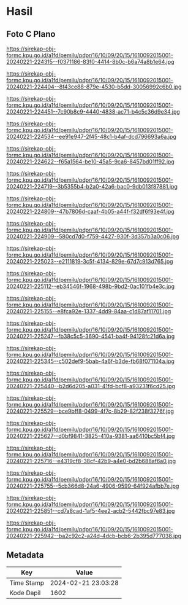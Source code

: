 # Hasil

## Foto C Plano

https://sirekap-obj-formc.kpu.go.id/a1fd/pemilu/pdpr/16/10/09/20/15/1610092015001-20240221-224315--f0371186-83f0-4414-8b0c-b6a74a8b1e64.jpg

https://sirekap-obj-formc.kpu.go.id/a1fd/pemilu/pdpr/16/10/09/20/15/1610092015001-20240221-224404--8f43ce88-879e-4530-b5dd-30056992c6b0.jpg

https://sirekap-obj-formc.kpu.go.id/a1fd/pemilu/pdpr/16/10/09/20/15/1610092015001-20240221-224451--7c90b8c9-4440-4838-ac71-b4c5c36d9e34.jpg

https://sirekap-obj-formc.kpu.go.id/a1fd/pemilu/pdpr/16/10/09/20/15/1610092015001-20240221-224534--ee91e947-2f45-48c1-b4af-dcd796693a6a.jpg

https://sirekap-obj-formc.kpu.go.id/a1fd/pemilu/pdpr/16/10/09/20/15/1610092015001-20240221-224622--f65a1564-be10-45a5-9ca6-8457bd01ff92.jpg

https://sirekap-obj-formc.kpu.go.id/a1fd/pemilu/pdpr/16/10/09/20/15/1610092015001-20240221-224719--3b5355b4-b2a0-42a6-bac0-9db013f87881.jpg

https://sirekap-obj-formc.kpu.go.id/a1fd/pemilu/pdpr/16/10/09/20/15/1610092015001-20240221-224809--47b7806d-caaf-4b05-a44f-f32df6f93e4f.jpg

https://sirekap-obj-formc.kpu.go.id/a1fd/pemilu/pdpr/16/10/09/20/15/1610092015001-20240221-224909--580cd7d0-f759-4427-930f-3d357b3a0c06.jpg

https://sirekap-obj-formc.kpu.go.id/a1fd/pemilu/pdpr/16/10/09/20/15/1610092015001-20240221-225023--e2111819-3c5f-4134-829e-67d7c913d765.jpg

https://sirekap-obj-formc.kpu.go.id/a1fd/pemilu/pdpr/16/10/09/20/15/1610092015001-20240221-225112--eb34546f-1968-498b-9bd2-0ac101fb4e3c.jpg

https://sirekap-obj-formc.kpu.go.id/a1fd/pemilu/pdpr/16/10/09/20/15/1610092015001-20240221-225155--e8fca92e-1337-4dd9-84aa-c1d87af11701.jpg

https://sirekap-obj-formc.kpu.go.id/a1fd/pemilu/pdpr/16/10/09/20/15/1610092015001-20240221-225247--fb38c5c5-3690-4541-ba4f-94128fc21d6a.jpg

https://sirekap-obj-formc.kpu.go.id/a1fd/pemilu/pdpr/16/10/09/20/15/1610092015001-20240221-225345--c502def9-5bab-4a6f-b3de-fb68f071104a.jpg

https://sirekap-obj-formc.kpu.go.id/a1fd/pemilu/pdpr/16/10/09/20/15/1610092015001-20240221-225440--b2d6d205-a031-41fd-bcf8-a93231f6cd25.jpg

https://sirekap-obj-formc.kpu.go.id/a1fd/pemilu/pdpr/16/10/09/20/15/1610092015001-20240221-225529--bce9bff8-0499-4f7c-8b29-82f238f3276f.jpg

https://sirekap-obj-formc.kpu.go.id/a1fd/pemilu/pdpr/16/10/09/20/15/1610092015001-20240221-225627--d0bf9841-3825-410a-9381-aa6410bc5bf4.jpg

https://sirekap-obj-formc.kpu.go.id/a1fd/pemilu/pdpr/16/10/09/20/15/1610092015001-20240221-225716--e4319cf8-38cf-42b9-a4e0-bd2b688af6a0.jpg

https://sirekap-obj-formc.kpu.go.id/a1fd/pemilu/pdpr/16/10/09/20/15/1610092015001-20240221-225755--5cb366d8-24a6-4906-9599-64f924afbb7e.jpg

https://sirekap-obj-formc.kpu.go.id/a1fd/pemilu/pdpr/16/10/09/20/15/1610092015001-20240221-225851--cd7a8cad-1af5-4ee2-acb2-5442fbc97e83.jpg

https://sirekap-obj-formc.kpu.go.id/a1fd/pemilu/pdpr/16/10/09/20/15/1610092015001-20240221-225942--ba2c92c2-a24d-4dcb-bcb6-2b395d777038.jpg


## Metadata

| Key        | Value               |
| ---------- | ------------------- |
| Time Stamp | 2024-02-21 23:03:28 |
| Kode Dapil | 1602                |



